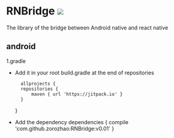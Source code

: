 
# RNBridge [![](https://jitpack.io/v/zorozhao/RNBridge.svg)](https://jitpack.io/#zorozhao/RNBridge)
The library of the bridge between Android native and react native

## android

1.gradle

* Add it in your root build.gradle at the end of repositories

    	allprojects {
		repositories {
			maven { url 'https://jitpack.io' }
		}
	}
    	
* Add the dependency
	dependencies {
	        compile 'com.github.zorozhao:RNBridge:v0.01'
	}
   
 